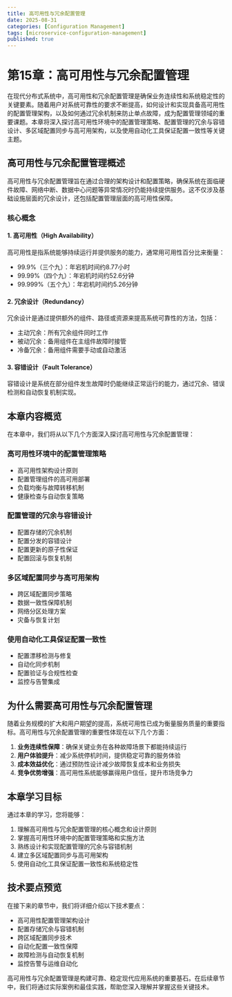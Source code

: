 ```yaml
---
title: 高可用性与冗余配置管理
date: 2025-08-31
categories: [Configuration Management]
tags: [microservice-configuration-management]
published: true
---
```


# 第15章：高可用性与冗余配置管理

在现代分布式系统中，高可用性和冗余配置管理是确保业务连续性和系统稳定性的关键要素。随着用户对系统可靠性的要求不断提高，如何设计和实现具备高可用性的配置管理架构，以及如何通过冗余机制来防止单点故障，成为配置管理领域的重要课题。本章将深入探讨高可用性环境中的配置管理策略、配置管理的冗余与容错设计、多区域配置同步与高可用架构，以及使用自动化工具保证配置一致性等关键主题。

## 高可用性与冗余配置管理概述

高可用性与冗余配置管理旨在通过合理的架构设计和配置策略，确保系统在面临硬件故障、网络中断、数据中心问题等异常情况时仍能持续提供服务。这不仅涉及基础设施层面的冗余设计，还包括配置管理层面的高可用性保障。

### 核心概念

#### 1. 高可用性（High Availability）
高可用性是指系统能够持续运行并提供服务的能力，通常用可用性百分比来衡量：
- 99.9%（三个九）：年宕机时间约8.77小时
- 99.99%（四个九）：年宕机时间约52.6分钟
- 99.999%（五个九）：年宕机时间约5.26分钟

#### 2. 冗余设计（Redundancy）
冗余设计是通过提供额外的组件、路径或资源来提高系统可靠性的方法，包括：
- 主动冗余：所有冗余组件同时工作
- 被动冗余：备用组件在主组件故障时接管
- 冷备冗余：备用组件需要手动或自动激活

#### 3. 容错设计（Fault Tolerance）
容错设计是系统在部分组件发生故障时仍能继续正常运行的能力，通过冗余、错误检测和自动恢复机制实现。

## 本章内容概览

在本章中，我们将从以下几个方面深入探讨高可用性与冗余配置管理：

### 高可用性环境中的配置管理策略
- 高可用性架构设计原则
- 配置管理组件的高可用部署
- 负载均衡与故障转移机制
- 健康检查与自动恢复策略

### 配置管理的冗余与容错设计
- 配置存储的冗余机制
- 配置分发的容错设计
- 配置更新的原子性保证
- 配置回滚与恢复机制

### 多区域配置同步与高可用架构
- 跨区域配置同步策略
- 数据一致性保障机制
- 网络分区处理方案
- 灾备与恢复计划

### 使用自动化工具保证配置一致性
- 配置漂移检测与修复
- 自动化同步机制
- 配置验证与合规性检查
- 监控与告警集成

## 为什么需要高可用性与冗余配置管理

随着业务规模的扩大和用户期望的提高，系统可用性已成为衡量服务质量的重要指标。高可用性与冗余配置管理的重要性体现在以下几个方面：

1. **业务连续性保障**：确保关键业务在各种故障场景下都能持续运行
2. **用户体验提升**：减少系统停机时间，提供稳定可靠的服务体验
3. **成本效益优化**：通过预防性设计减少故障恢复成本和业务损失
4. **竞争优势增强**：高可用性系统能够赢得用户信任，提升市场竞争力

## 本章学习目标

通过本章的学习，您将能够：

1. 理解高可用性与冗余配置管理的核心概念和设计原则
2. 掌握高可用性环境中的配置管理策略和实施方法
3. 熟练设计和实现配置管理的冗余与容错机制
4. 建立多区域配置同步与高可用架构
5. 使用自动化工具保证配置一致性和系统稳定性

## 技术要点预览

在接下来的章节中，我们将详细介绍以下技术要点：

- 高可用性配置管理架构设计
- 配置存储冗余与容错机制
- 跨区域配置同步技术
- 自动化配置一致性保障
- 故障检测与自动恢复机制
- 监控告警与运维自动化

高可用性与冗余配置管理是构建可靠、稳定现代应用系统的重要基石。在后续章节中，我们将通过实际案例和最佳实践，帮助您深入理解并掌握这些关键技术。